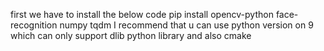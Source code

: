 first we have to install the below code
pip install opencv-python face-recognition numpy tqdm
I recommend that u can use python version on 9 which can only support dlib python library and also cmake

